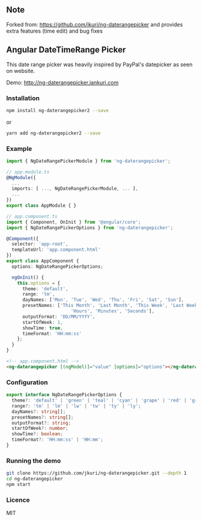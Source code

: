 Note
---
Forked from: https://github.com/jkuri/ng-daterangepicker and
provides extra features (time edit) and bug fixes

Angular DateTimeRange Picker
---

This date range picker was heavily inspired by PayPal's datepicker as seen on website.

Demo: http://ng-daterangepicker.jankuri.com

### Installation

```sh
npm install ng-daterangepicker2 --save
```

or

```sh
yarn add ng-daterangepicker2 --save
```

### Example

```ts
import { NgDateRangePickerModule } from 'ng-daterangepicker';

// app.module.ts
@NgModule({
  ...
  imports: [ ..., NgDateRangePickerModule, ... ],
  ...
})
export class AppModule { }
```

```ts
// app.component.ts
import { Component, OnInit } from '@angular/core';
import { NgDateRangePickerOptions } from 'ng-daterangepicker';

@Component({
  selector: 'app-root',
  templateUrl: 'app.component.html'
})
export class AppComponent {
  options: NgDateRangePickerOptions;

  ngOnInit() {
    this.options = {
	  theme: 'default',
	  range: 'tm',
	  dayNames: ['Mon', 'Tue', 'Wed', 'Thu', 'Fri', 'Sat', 'Sun'],
	  presetNames: ['This Month', 'Last Month', 'This Week', 'Last Week', 'This Year', 'Last Year', 'Start', 'End',
                        'Hours', 'Minutes', 'Seconds'],
	  outputFormat: 'DD/MM/YYYY',
	  startOfWeek: 1,
	  showTime: true,
	  timeFormat: 'HH:mm:ss'
	};
  }
}
```

```html
<!-- app.component.html -->
<ng-daterangepicker [(ngModel)]="value" [options]="options"></ng-daterangepicker>
```

### Configuration

```ts
export interface NgDateRangePickerOptions {
  theme?: 'default' | 'green' | 'teal' | 'cyan' | 'grape' | 'red' | 'gray';
  range?: 'tm' | 'lm' | 'lw' | 'tw' | 'ty' | 'ly';
  dayNames?: string[];
  presetNames?: string[];
  outputFormat?: string;
  startOfWeek?: number;
  showTime?: boolean;
  timeFormat?: 'HH:mm:ss' | 'HH:mm';
}
```

### Running the demo

```sh
git clone https://github.com/jkuri/ng-daterangepicker.git --depth 1
cd ng-daterangepicker
npm start
```

### Licence

MIT
